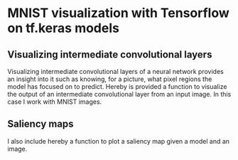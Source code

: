 # MNIST visualization with Tensorflow on tf.keras models
## Visualizing intermediate convolutional layers
Visualizing intermediate convolutional layers of a neural network provides an insight into it such as knowing, for a picture, what pixel regions the model has focused on to predict. Hereby is provided a function to visualize the output of an intermediate convolutional layer from an input image. In this case I work with MNIST images.
## Saliency maps
I also include hereby a function to plot a saliency map given a model and an image.
